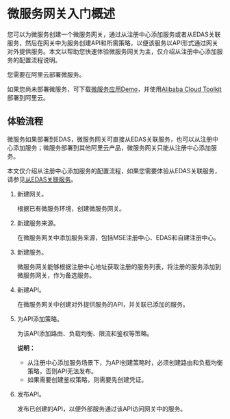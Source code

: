 # 微服务网关入门概述

您可以为微服务创建一个微服务网关，通过从注册中心添加服务或者从EDAS关联服务，然后在网关中为服务创建API和所需策略，以便该服务以API形式通过网关对外提供服务。本文以帮助您快速体验微服务网关为主，仅介绍从注册中心添加服务的配置流程说明。

您需要在阿里云部署微服务。

如果您尚未部署微服务，可下载[微服务应用Demo](https://aliware-images.oss-cn-hangzhou.aliyuncs.com/csb/sc-microservice-example.zip)，并使用[Alibaba Cloud Toolkit](https://help.aliyun.com/product/29966.html)部署到阿里云。

## 体验流程

微服务如果部署到EDAS，微服务网关可直接从EDAS关联服务，也可以从注册中心添加服务；微服务部署到其他阿里云产品，微服务网关只能从注册中心添加服务。

本文仅介绍从注册中心添加服务的配置流程，如果您需要体验从EDAS关联服务，请参见[从EDAS关联服务]()。

1.  新建网关。

    根据已有微服务环境，创建微服务网关。

2.  新建服务来源。

    在微服务网关中添加服务来源，包括MSE注册中心、EDAS和自建注册中心。

3.  新建服务。

    微服务网关能够根据注册中心地址获取注册的服务列表，将注册的服务添加到微服务网关，作为备选服务。

4.  新建API。

    在微服务网关中创建对外提供服务的API，并关联已添加的服务。

5.  为API添加策略。

    为该API添加路由、负载均衡、限流和鉴权等策略。

    **说明：**

    -   从注册中心添加服务场景下，为API创建策略时，必须创建路由和负载均衡策略，否则API无法发布。
    -   如果需要创建鉴权策略，则需要先创建凭证。
6.  发布API。

    发布已创建的API，以便外部服务通过该API访问网关中的服务。


